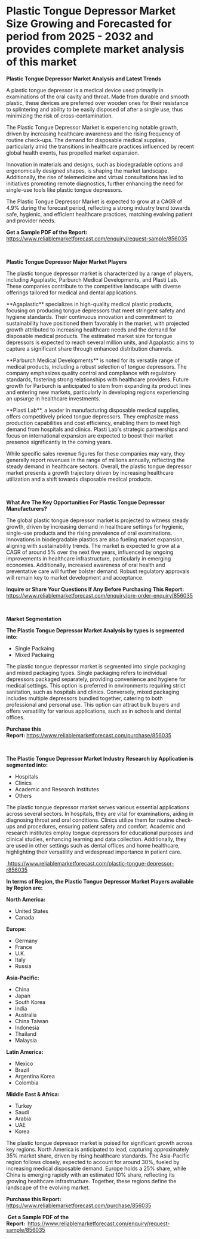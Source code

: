 <p><h1>Plastic Tongue Depressor Market Size Growing and Forecasted for period from 2025 - 2032 and provides complete market analysis of this market</h1></p><p><strong>Plastic Tongue Depressor Market Analysis and Latest Trends</strong></p>
<p><p>A plastic tongue depressor is a medical device used primarily in examinations of the oral cavity and throat. Made from durable and smooth plastic, these devices are preferred over wooden ones for their resistance to splintering and ability to be easily disposed of after a single use, thus minimizing the risk of cross-contamination. </p><p>The Plastic Tongue Depressor Market is experiencing notable growth, driven by increasing healthcare awareness and the rising frequency of routine check-ups. The demand for disposable medical supplies, particularly amid the transitions in healthcare practices influenced by recent global health events, has propelled market expansion. </p><p>Innovation in materials and designs, such as biodegradable options and ergonomically designed shapes, is shaping the market landscape. Additionally, the rise of telemedicine and virtual consultations has led to initiatives promoting remote diagnostics, further enhancing the need for single-use tools like plastic tongue depressors. </p><p>The Plastic Tongue Depressor Market is expected to grow at a CAGR of 4.9% during the forecast period, reflecting a strong industry trend towards safe, hygienic, and efficient healthcare practices, matching evolving patient and provider needs.</p></p>
<p><strong>Get a Sample PDF of the Report:&nbsp;</strong> <a href="https://www.reliablemarketforecast.com/enquiry/request-sample/856035?utm_campaign=3310&utm_medium=2&utm_source=Github&utm_content=ia&utm_term=13042025&utm_id=plastic-tongue-depressor">https://www.reliablemarketforecast.com/enquiry/request-sample/856035</a></p>
<p>&nbsp;</p>
<p><strong>Plastic Tongue Depressor Major Market Players</strong></p>
<p><p>The plastic tongue depressor market is characterized by a range of players, including Agaplastic, Parburch Medical Developments, and Plasti Lab. These companies contribute to the competitive landscape with diverse offerings tailored for medical and dental applications.</p><p>**Agaplastic** specializes in high-quality medical plastic products, focusing on producing tongue depressors that meet stringent safety and hygiene standards. Their continuous innovation and commitment to sustainability have positioned them favorably in the market, with projected growth attributed to increasing healthcare needs and the demand for disposable medical products. The estimated market size for tongue depressors is expected to reach several million units, and Agaplastic aims to capture a significant share through enhanced distribution channels.</p><p>**Parburch Medical Developments** is noted for its versatile range of medical products, including a robust selection of tongue depressors. The company emphasizes quality control and compliance with regulatory standards, fostering strong relationships with healthcare providers. Future growth for Parburch is anticipated to stem from expanding its product lines and entering new markets, particularly in developing regions experiencing an upsurge in healthcare investments.</p><p>**Plasti Lab**, a leader in manufacturing disposable medical supplies, offers competitively priced tongue depressors. They emphasize mass production capabilities and cost efficiency, enabling them to meet high demand from hospitals and clinics. Plasti Lab's strategic partnerships and focus on international expansion are expected to boost their market presence significantly in the coming years.</p><p>While specific sales revenue figures for these companies may vary, they generally report revenues in the range of millions annually, reflecting the steady demand in healthcare sectors. Overall, the plastic tongue depressor market presents a growth trajectory driven by increasing healthcare utilization and a shift towards disposable medical products.</p></p>
<p>&nbsp;</p>
<p><strong>What Are The Key Opportunities For Plastic Tongue Depressor Manufacturers?</strong></p>
<p><p>The global plastic tongue depressor market is projected to witness steady growth, driven by increasing demand in healthcare settings for hygienic, single-use products and the rising prevalence of oral examinations. Innovations in biodegradable plastics are also fueling market expansion, aligning with sustainability trends. The market is expected to grow at a CAGR of around 5% over the next five years, influenced by ongoing improvements in healthcare infrastructure, particularly in emerging economies. Additionally, increased awareness of oral health and preventative care will further bolster demand. Robust regulatory approvals will remain key to market development and acceptance.</p></p>
<p><strong>Inquire or Share Your Questions If Any Before Purchasing This Report:</strong> <a href="https://www.reliablemarketforecast.com/enquiry/pre-order-enquiry/856035?utm_campaign=3310&utm_medium=2&utm_source=Github&utm_content=ia&utm_term=13042025&utm_id=plastic-tongue-depressor">https://www.reliablemarketforecast.com/enquiry/pre-order-enquiry/856035</a></p>
<p>&nbsp;</p>
<p><strong>Market Segmentation</strong></p>
<p><strong>The Plastic Tongue Depressor Market Analysis by types is segmented into:</strong></p>
<p><ul><li>Single Packaing</li><li>Mixed Packaing</li></ul></p>
<p><p>The plastic tongue depressor market is segmented into single packaging and mixed packaging types. Single packaging refers to individual depressors packaged separately, providing convenience and hygiene for medical settings. This option is preferred in environments requiring strict sanitation, such as hospitals and clinics. Conversely, mixed packaging includes multiple depressors bundled together, catering to both professional and personal use. This option can attract bulk buyers and offers versatility for various applications, such as in schools and dental offices.</p></p>
<p><strong>Purchase this Report:&nbsp;</strong><a href="https://www.reliablemarketforecast.com/purchase/856035?utm_campaign=3310&utm_medium=2&utm_source=Github&utm_content=ia&utm_term=13042025&utm_id=plastic-tongue-depressor">https://www.reliablemarketforecast.com/purchase/856035</a></p>
<p>&nbsp;</p>
<p><strong>The Plastic Tongue Depressor Market Industry Research by Application is segmented into:</strong></p>
<p><ul><li>Hospitals</li><li>Clinics</li><li>Academic and Research Institutes</li><li>Others</li></ul></p>
<p><p>The plastic tongue depressor market serves various essential applications across several sectors. In hospitals, they are vital for examinations, aiding in diagnosing throat and oral conditions. Clinics utilize them for routine check-ups and procedures, ensuring patient safety and comfort. Academic and research institutes employ tongue depressors for educational purposes and clinical studies, enhancing learning and data collection. Additionally, they are used in other settings such as dental offices and home healthcare, highlighting their versatility and widespread importance in patient care.</p></p>
<p><a href="https://www.reliablemarketforecast.com/plastic-tongue-depressor-r856035?utm_campaign=3310&utm_medium=2&utm_source=Github&utm_content=ia&utm_term=13042025&utm_id=plastic-tongue-depressor">&nbsp;https://www.reliablemarketforecast.com/plastic-tongue-depressor-r856035</a></p>
<p><strong>In terms of Region, the Plastic Tongue Depressor Market Players available by Region are:</strong></p>
<p>
    <p> <strong> North America: </strong>
        <ul>
            <li>United States</li>
            <li>Canada</li>
        </ul>
        </p> 
    <p> <strong> Europe: </strong>
        <ul>
            <li>Germany</li>
            <li>France</li>
            <li>U.K.</li>
            <li>Italy</li>
            <li>Russia</li>
        </ul>
        </p> 
    <p> <strong> Asia-Pacific: </strong>
        <ul>
            <li>China</li>
            <li>Japan</li>
            <li>South Korea</li>
            <li>India</li>
            <li>Australia</li>
            <li>China Taiwan</li>
            <li>Indonesia</li>
            <li>Thailand</li>
            <li>Malaysia</li>
        </ul>
        </p> 
    <p> <strong> Latin America: </strong>
        <ul>
            <li>Mexico</li>
            <li>Brazil</li>
            <li>Argentina Korea</li>
            <li>Colombia</li>
        </ul>
        </p> 
    <p> <strong> Middle East & Africa: </strong>
        <ul>
            <li>Turkey</li>
            <li>Saudi</li>
            <li>Arabia</li>
            <li>UAE</li>
            <li>Korea</li>
        </ul>
    </p>
    </p>
<p><p>The plastic tongue depressor market is poised for significant growth across key regions. North America is anticipated to lead, capturing approximately 35% market share, driven by rising healthcare standards. The Asia-Pacific region follows closely, expected to account for around 30%, fueled by increasing medical disposable demand. Europe holds a 25% share, while China is emerging rapidly with an estimated 10% share, reflecting its growing healthcare infrastructure. Together, these regions define the landscape of the evolving market.</p></p>
<p><strong>Purchase this Report: </strong><a href="https://www.reliablemarketforecast.com/purchase/856035?utm_campaign=3310&utm_medium=2&utm_source=Github&utm_content=ia&utm_term=13042025&utm_id=plastic-tongue-depressor">https://www.reliablemarketforecast.com/purchase/856035</a></p>
<p>&nbsp;<strong>Get a Sample PDF of the Report:&nbsp;&nbsp;</strong><a href="https://www.reliablemarketforecast.com/enquiry/request-sample/856035?utm_campaign=3310&utm_medium=2&utm_source=Github&utm_content=ia&utm_term=13042025&utm_id=plastic-tongue-depressor">https://www.reliablemarketforecast.com/enquiry/request-sample/856035</a></p>
<p><strong></strong></p>
<p><p></p><p></p><p></p></p>